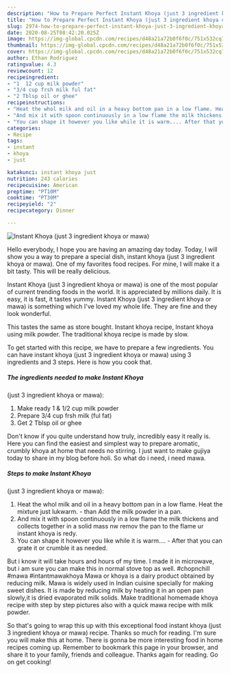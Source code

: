 ```yaml
---
description: "How to Prepare Perfect Instant Khoya (just 3 ingredient khoya or mawa)"
title: "How to Prepare Perfect Instant Khoya (just 3 ingredient khoya or mawa)"
slug: 2974-how-to-prepare-perfect-instant-khoya-just-3-ingredient-khoya-or-mawa
date: 2020-08-25T08:42:20.025Z
image: https://img-global.cpcdn.com/recipes/d48a21a72b0f6f0c/751x532cq70/instant-khoya-just-3-ingredient-khoya-or-mawa-recipe-main-photo.jpg
thumbnail: https://img-global.cpcdn.com/recipes/d48a21a72b0f6f0c/751x532cq70/instant-khoya-just-3-ingredient-khoya-or-mawa-recipe-main-photo.jpg
cover: https://img-global.cpcdn.com/recipes/d48a21a72b0f6f0c/751x532cq70/instant-khoya-just-3-ingredient-khoya-or-mawa-recipe-main-photo.jpg
author: Ethan Rodriguez
ratingvalue: 4.3
reviewcount: 12
recipeingredient:
- "1  12 cup milk powder"
- "3/4 cup frsh milk ful fat"
- "2 Tblsp oil or ghee"
recipeinstructions:
- "Heat the whol milk and oil in a heavy bottom pan in a low flame. Heat the mixture just lukwarm. than Add the milk powder in a pan."
- "And mix it with spoon continuously in a low flame the milk thickens and collects together in a solid mass nw remov the pan to the flame ur instant khoya is redy."
- "You can shape it however you like while it is warm.... After that you can grate it or crumble it as needed."
categories:
- Recipe
tags:
- instant
- khoya
- just

katakunci: instant khoya just 
nutrition: 243 calories
recipecuisine: American
preptime: "PT10M"
cooktime: "PT30M"
recipeyield: "2"
recipecategory: Dinner

---
```



![Instant Khoya
(just 3 ingredient khoya or mawa)](https://img-global.cpcdn.com/recipes/d48a21a72b0f6f0c/751x532cq70/instant-khoya-just-3-ingredient-khoya-or-mawa-recipe-main-photo.jpg)

Hello everybody, I hope you are having an amazing day today. Today, I will show you a way to prepare a special dish, instant khoya
(just 3 ingredient khoya or mawa). One of my favorites food recipes. For mine, I will make it a bit tasty. This will be really delicious.

Instant Khoya
(just 3 ingredient khoya or mawa) is one of the most popular of current trending foods in the world. It is appreciated by millions daily. It is easy, it is fast, it tastes yummy. Instant Khoya
(just 3 ingredient khoya or mawa) is something which I've loved my whole life. They are fine and they look wonderful.

This tastes the same as store bought. Instant khoya recipe, Instant khoya using milk powder. The traditional khoya recipe is made by slow.


To get started with this recipe, we have to prepare a few ingredients. You can have instant khoya
(just 3 ingredient khoya or mawa) using 3 ingredients and 3 steps. Here is how you cook that.

<!--inarticleads1-->

##### The ingredients needed to make Instant Khoya
(just 3 ingredient khoya or mawa):

1. Make ready 1 &amp; 1/2 cup milk powder
1. Prepare 3/4 cup frsh milk (ful fat)
1. Get 2 Tblsp oil or ghee


Don&#39;t know if you quite understand how truly, incredibly easy it really is. Here you can find the easiest and simplest way to prepare aromatic, crumbly khoya at home that needs no stirring. I just want to make gujiya today to share in my blog before holi. So what do i need, i need mawa. 

<!--inarticleads2-->

##### Steps to make Instant Khoya
(just 3 ingredient khoya or mawa):

1. Heat the whol milk and oil in a heavy bottom pan in a low flame. Heat the mixture just lukwarm. - than Add the milk powder in a pan.
1. And mix it with spoon continuously in a low flame the milk thickens and collects together in a solid mass nw remov the pan to the flame ur instant khoya is redy.
1. You can shape it however you like while it is warm.... - After that you can grate it or crumble it as needed.


But i know it will take hours and hours of my time. I made it in microwave, but i am sure you can make this in normal stove top as well. #chopnchill #mawa #intantmawakhoya Mawa or khoya is a dairy product obtained by reducing milk. Mawa is widely used in Indian cuisine specially for making sweet dishes. It is made by reducing milk by heating it in an open pan slowly,it is dried evaporated milk solids. Make traditional homemade khoya recipe with step by step pictures also with a quick mawa recipe with milk powder. 

So that's going to wrap this up with this exceptional food instant khoya
(just 3 ingredient khoya or mawa) recipe. Thanks so much for reading. I'm sure you will make this at home. There is gonna be more interesting food in home recipes coming up. Remember to bookmark this page in your browser, and share it to your family, friends and colleague. Thanks again for reading. Go on get cooking!
